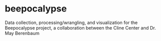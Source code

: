 # beepocalypse
Data collection, processing/wrangling, and visualization for the Beepocalypse project, a collaboration between the Cline Center and Dr. May Berenbaum

